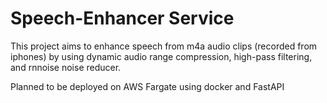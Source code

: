 # Speech-Enhancer Service

This project aims to enhance speech from m4a audio clips (recorded from iphones) by using dynamic audio range compression, high-pass filtering, and rnnoise noise reducer.

Planned to be deployed on AWS Fargate using docker and FastAPI

